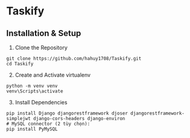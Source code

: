 # Taskify


## Installation & Setup
1. Clone the Repository
```
git clone https://github.com/hahuy1708/Taskify.git
cd Taskify
```
2. Create and Activate virtualenv
```
python -m venv venv
venv\Scripts\activate
```
3. Install Dependencies
```
pip install Django djangorestframework djoser djangorestframework-simplejwt django-cors-headers django-environ
# MySQL connector (2 tùy chọn):
pip install PyMySQL
```